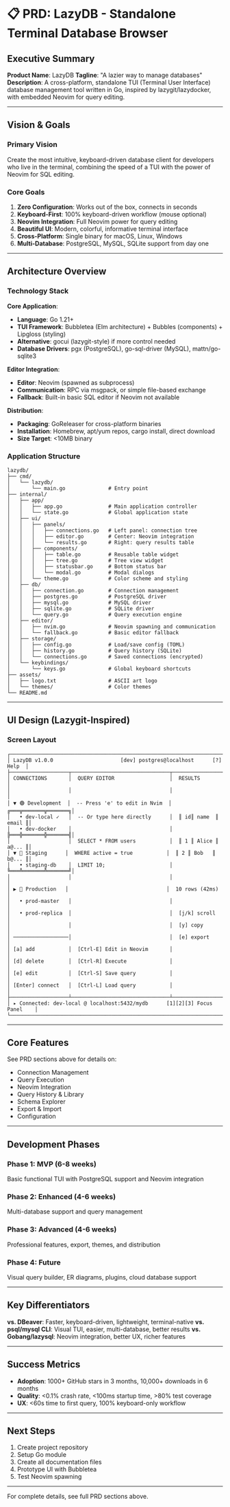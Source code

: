 # 📋 PRD: LazyDB - Standalone Terminal Database Browser

## Executive Summary

**Product Name**: LazyDB
**Tagline**: "A lazier way to manage databases"
**Description**: A cross-platform, standalone TUI (Terminal User Interface) database management tool written in Go, inspired by lazygit/lazydocker, with embedded Neovim for query editing.

---

## Vision & Goals

### Primary Vision
Create the most intuitive, keyboard-driven database client for developers who live in the terminal, combining the speed of a TUI with the power of Neovim for SQL editing.

### Core Goals
1. **Zero Configuration**: Works out of the box, connects in seconds
2. **Keyboard-First**: 100% keyboard-driven workflow (mouse optional)
3. **Neovim Integration**: Full Neovim power for query editing
4. **Beautiful UI**: Modern, colorful, informative terminal interface
5. **Cross-Platform**: Single binary for macOS, Linux, Windows
6. **Multi-Database**: PostgreSQL, MySQL, SQLite support from day one

---

## Architecture Overview

### Technology Stack

**Core Application**:
- **Language**: Go 1.21+
- **TUI Framework**: Bubbletea (Elm architecture) + Bubbles (components) + Lipgloss (styling)
- **Alternative**: gocui (lazygit-style) if more control needed
- **Database Drivers**: pgx (PostgreSQL), go-sql-driver (MySQL), mattn/go-sqlite3

**Editor Integration**:
- **Editor**: Neovim (spawned as subprocess)
- **Communication**: RPC via msgpack, or simple file-based exchange
- **Fallback**: Built-in basic SQL editor if Neovim not available

**Distribution**:
- **Packaging**: GoReleaser for cross-platform binaries
- **Installation**: Homebrew, apt/yum repos, cargo install, direct download
- **Size Target**: <10MB binary

### Application Structure

```
lazydb/
├── cmd/
│   └── lazydb/
│       └── main.go              # Entry point
├── internal/
│   ├── app/
│   │   ├── app.go               # Main application controller
│   │   └── state.go             # Global application state
│   ├── ui/
│   │   ├── panels/
│   │   │   ├── connections.go   # Left panel: connection tree
│   │   │   ├── editor.go        # Center: Neovim integration
│   │   │   └── results.go       # Right: query results table
│   │   ├── components/
│   │   │   ├── table.go         # Reusable table widget
│   │   │   ├── tree.go          # Tree view widget
│   │   │   ├── statusbar.go     # Bottom status bar
│   │   │   └── modal.go         # Modal dialogs
│   │   └── theme.go             # Color scheme and styling
│   ├── db/
│   │   ├── connection.go        # Connection management
│   │   ├── postgres.go          # PostgreSQL driver
│   │   ├── mysql.go             # MySQL driver
│   │   ├── sqlite.go            # SQLite driver
│   │   └── query.go             # Query execution engine
│   ├── editor/
│   │   ├── nvim.go              # Neovim spawning and communication
│   │   └── fallback.go          # Basic editor fallback
│   ├── storage/
│   │   ├── config.go            # Load/save config (TOML)
│   │   ├── history.go           # Query history (SQLite)
│   │   └── connections.go       # Saved connections (encrypted)
│   └── keybindings/
│       └── keys.go              # Global keyboard shortcuts
├── assets/
│   ├── logo.txt                 # ASCII art logo
│   └── themes/                  # Color themes
└── README.md
```

---

## UI Design (Lazygit-Inspired)

### Screen Layout

```
┌────────────────────────────────────────────────────────────────────────────┐
│ LazyDB v1.0.0                      [dev] postgres@localhost      [?] Help  │
├───────────────────┬────────────────────────────────┬────────────────────────┤
│ CONNECTIONS       │  QUERY EDITOR                  │  RESULTS               │
│                   │                                │                        │
│ ▼ 🟢 Development  │  -- Press 'e' to edit in Nvim  │  ╔═══╦═══════╦═══════╗│
│   • dev-local ✓   │  -- Or type here directly      │  ║ id║ name  ║ email ║│
│   • dev-docker    │                                │  ╠═══╬═══════╬═══════╣│
│                   │  SELECT * FROM users           │  ║ 1 ║ Alice ║ a@... ║│
│ ▼ 🔵 Staging      │  WHERE active = true           │  ║ 2 ║ Bob   ║ b@... ║│
│   • staging-db    │  LIMIT 10;                     │  ╚═══╩═══════╩═══════╝│
│                   │                                │                        │
│ ▶ 🔴 Production   │                                │  10 rows (42ms)        │
│   • prod-master   │                                │                        │
│   • prod-replica  │                                │  [j/k] scroll          │
│                   │                                │  [y] copy              │
│ ──────────────────│                                │  [e] export            │
│ [a] add           │  [Ctrl-E] Edit in Neovim       │                        │
│ [d] delete        │  [Ctrl-R] Execute              │                        │
│ [e] edit          │  [Ctrl-S] Save query           │                        │
│ [Enter] connect   │  [Ctrl-L] Load query           │                        │
├───────────────────┴────────────────────────────────┴────────────────────────┤
│ ▸ Connected: dev-local @ localhost:5432/mydb      [1][2][3] Focus Panel    │
└────────────────────────────────────────────────────────────────────────────┘
```

---

## Core Features

See PRD sections above for details on:
- Connection Management
- Query Execution
- Neovim Integration
- Query History & Library
- Schema Explorer
- Export & Import
- Configuration

---

## Development Phases

### Phase 1: MVP (6-8 weeks)
Basic functional TUI with PostgreSQL support and Neovim integration

### Phase 2: Enhanced (4-6 weeks)
Multi-database support and query management

### Phase 3: Advanced (4-6 weeks)
Professional features, export, themes, and distribution

### Phase 4: Future
Visual query builder, ER diagrams, plugins, cloud database support

---

## Key Differentiators

**vs. DBeaver**: Faster, keyboard-driven, lightweight, terminal-native
**vs. psql/mysql CLI**: Visual TUI, easier, multi-database, better results
**vs. Gobang/lazysql**: Neovim integration, better UX, richer features

---

## Success Metrics

- **Adoption**: 1000+ GitHub stars in 3 months, 10,000+ downloads in 6 months
- **Quality**: <0.1% crash rate, <100ms startup time, >80% test coverage
- **UX**: <60s time to first query, 100% keyboard-only workflow

---

## Next Steps

1. Create project repository
2. Setup Go module
3. Create all documentation files
4. Prototype UI with Bubbletea
5. Test Neovim spawning

---

For complete details, see full PRD sections above.
